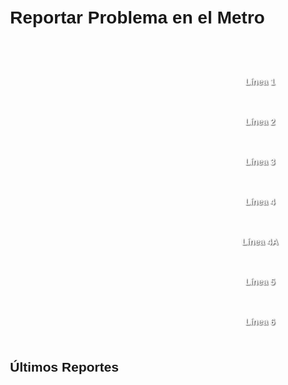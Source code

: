 
<html lang="es">
<head>
  <meta charset="UTF-8">
  <meta name="viewport" content="width=device-width, initial-scale=1.0">
  <title>Reportar Problemas - MetroMan</title>
  <style>
    body { font-family: 'Arial', sans-serif; max-width: 800px; margin: 0 auto; padding: 20px; }
    .form-group { margin-bottom: 15px; }
    label { display: block; margin-bottom: 5px; font-weight: bold; }
    select, textarea, button { width: 100%; padding: 10px; border: 1px solid #ddd; }
    button { background: #0066cc; color: white; border: none; cursor: pointer; }
    .report { border: 1px solid #eee; padding: 10px; margin-bottom: 10px; }
    .status { float: right; padding: 3px 8px; border-radius: 3px; }
    .pendiente { background: #ffeb3b; }
    .en_proceso { background: #2196f3; color: white; }
    .resuelto { background: #4caf50; color: white; }
    
    /* Line buttons styles */
    .line-buttons {
      display: grid;
      grid-template-columns: repeat(4, 1fr);
      gap: 10px;
      margin: 20px 0;
    }
    .line-btn {
  padding: 15px 5px;
  text-align: center;
  border-radius: 5px;
  cursor: pointer;
  font-weight: bold;
  position: relative;
  border: 2px solid transparent;
  background-size: cover;
  background-position: center;
  background-repeat: no-repeat;
  min-height: 60px;
  display: flex;
  align-items: center;
  justify-content: center;
  text-shadow: 1px 1px 2px rgba(0,0,0,0.8);
  color: white;
}

  
    .line-btn:hover {
      opacity: 0.9;
    }
    /* Line colors - fallback if image not available */
    /*
    .line-1 { background-color: #e30613; color: white; }
    .line-2 { background-color: #0097a9; color: white; }
    .line-3 { background-color: #f9c000; color: black; }
    .line-4 { background-color: #6c3483; color: white; }
    .line-4A { background-color: #00a14e; color: white; }
    .line-5 { background-color: #f58220; color: black; }
    .line-5B { background-color: #8bc34a; color: black; }
    */
    /* Status indicators */
    .line-status {
      position: absolute;
      top: -8px;
      right: -8px;
      width: 20px;
      height: 20px;
      border-radius: 50%;
      font-size: 10px;
      display: flex;
      align-items: center;
      justify-content: center;
      color: white;
    }
    .status-good { background: #4CAF50; }
    .status-warning { background: #FFC107; }
    .status-bad { background: #F44336; }
    
    .report-form { display: none; margin-top: 20px; }
    .active-line { 
      display: block;
      padding: 10px;
      margin-bottom: 15px;
      font-weight: bold;
      text-align: center;
    }
  </style>
</head>
<body>
  <h1>Reportar Problema en el Metro</h1>
  
  <div class="active-line" id="activeLineDisplay"></div>
  
  <div class="line-buttons">
    <div class="line-btn line-1" data-line="1">Línea 1</div>
    <div class="line-btn line-2" data-line="2">Línea 2</div>
    <div class="line-btn line-3" data-line="3">Línea 3</div>
    <div class="line-btn line-4" data-line="4">Línea 4</div>
    <div class="line-btn line-4A" data-line="4A">Línea 4A</div>
    <div class="line-btn line-5" data-line="5">Línea 5</div>
    <div class="line-btn line-5B" data-line="6">Línea 6</div>
  </div>
  
  <form id="reportForm" class="report-form">
    <input type="hidden" id="linea" value="">
    
    <div class="form-group">
      <label for="problema">Tipo de Problema:</label>
      <select id="problema" required>
        <option value="">Seleccione un problema</option>
        <option value="Retraso">Retraso en el servicio</option>
        <option value="Avería">Avería en trenes</option>
        <option value="Infraestructura">Problema de infraestructura</option>
        <option value="Atención">Mala atención al cliente</option>
        <option value="Otro">Otro problema</option>
      </select>
    </div>
    
    <div class="form-group">
      <label for="descripcion">Descripción:</label>
      <textarea id="descripcion" rows="4" required></textarea>
    </div>
    
    <button type="submit">Enviar Reporte</button>
  </form>
  
  <h2>Últimos Reportes</h2>
  <div id="reportsList"></div>
  
  <script>
    // Initialize with default line selected
    let selectedLine = null;
    
    // Add click handlers to line buttons
    document.querySelectorAll('.line-btn').forEach(btn => {
      btn.addEventListener('click', () => {
        selectedLine = btn.dataset.line;
        document.getElementById('linea').value = selectedLine;
        document.getElementById('activeLineDisplay').textContent = `Reportando problema en Línea ${selectedLine}`;
        document.getElementById('reportForm').style.display = 'block';
        
        // Highlight selected button
        document.querySelectorAll('.line-btn').forEach(b => b.style.opacity = '0.7');
        btn.style.opacity = '1';
        btn.style.border = '2px solid black';
        
        // Load reports for this line
        loadReports(selectedLine);
      });
    });
    
    // Form submission
    document.getElementById('reportForm').addEventListener('submit', async (e) => {
      e.preventDefault();
      
      const button = e.target.querySelector('button');
      button.disabled = true;
      button.textContent = 'Enviando...';
      
      try {
        const response = await fetch('https://api.bloksel.com/metroCredentials/reportar', {
          method: 'POST',
          headers: { 'Content-Type': 'application/json' },
          body: JSON.stringify({
            linea: document.getElementById('linea').value,
            problema: document.getElementById('problema').value,
            descripcion: document.getElementById('descripcion').value
          })
        });
        
        if (response.ok) {
          alert('¡Reporte enviado con éxito!');
          e.target.reset();
          loadReports(selectedLine);
          updateLineStatuses();
        } else {
          const error = await response.json();
          alert(`Error: ${error.error || 'Error desconocido'}`);
        }
      } catch (err) {
        alert('Error de conexión');
      } finally {
        button.disabled = false;
        button.textContent = 'Enviar Reporte';
      }
    });
    
    async function loadReports(line = null) {
      try {
        const response = await fetch('https://api.bloksel.com/metroCredentials/reportes');
        const data = await response.json();
        
        // Handle both direct array response and object with reports property
        let reports = Array.isArray(data) ? data : (data.reports || []);
        
        if (line) {
          reports = reports.filter(r => r.linea === line);
        }
        
        const container = document.getElementById('reportsList');
        container.innerHTML = reports.map(report => `
          <div class="report">
            <strong>Línea ${report.linea}</strong> - ${report.problema || report.problem || 'Sin tipo'}
            <span class="status ${report.status || 'pendiente'}">${
              (report.status || 'pendiente').replace('_', ' ')
            }</span>
            <p>${report.descripcion || report.description || 'Sin descripción'}</p>
            <small>${report.created_at ? new Date(report.created_at).toLocaleString() : 'Fecha no disponible'}</small>
          </div>
        `).join('');
      } catch (err) {
        console.error('Error al cargar reportes:', err);
        document.getElementById('reportsList').innerHTML = '<p>Error al cargar los reportes. Intente nuevamente.</p>';
      }
    }
    
    // Update line status indicators
    async function updateLineStatuses() {
      try {
        const response = await fetch('https://api.bloksel.com/metroCredentials/reportes');
        const data = await response.json();
        const reports = Array.isArray(data) ? data : (data.reports || []);
        
        document.querySelectorAll('.line-btn').forEach(btn => {
          const line = btn.dataset.line;
          const lineReports = reports.filter(r => r.linea === line && r.status !== 'resuelto');
          const statusEl = document.createElement('div');
          statusEl.className = 'line-status';
          
          if (lineReports.length === 0) {
            statusEl.className += ' status-good';
            statusEl.textContent = '✓';
          } else if (lineReports.length < 3) {
            statusEl.className += ' status-warning';
            statusEl.textContent = lineReports.length;
          } else {
            statusEl.className += ' status-bad';
            statusEl.textContent = lineReports.length;
          }
          
          // Remove existing status if any
          const existingStatus = btn.querySelector('.line-status');
          if (existingStatus) {
            btn.removeChild(existingStatus);
          }
          
          btn.appendChild(statusEl);
        });
      } catch (err) {
        console.error('Error al actualizar estados:', err);
      }
    }
    
    // Function to set background images for buttons
    function setButtonBackgrounds() {
      const buttons = document.querySelectorAll('.line-btn');
      buttons.forEach(btn => {
    const line = btn.dataset.line;
    // Set the background image based on the line number
    btn.style.backgroundImage = `url('https://upload.wikimedia.org/wikipedia/commons/thumb/${getLineImagePath(line)}')`;
    // You might want to add some background styling for better appearance
    btn.style.backgroundSize = 'contain';
    btn.style.backgroundRepeat = 'no-repeat';
    btn.style.backgroundPosition = 'center';
});


    }

    function getLineImagePath(line) {
    // This function returns the appropriate image path segment for each line
    switch(line) {
        case '1': return '3/38/Santiago_de_Chile_L1.svg/600px-Santiago_de_Chile_L1.svg.png';
        case '2': return 'd/de/Santiago_de_Chile_L2.svg/600px-Santiago_de_Chile_L2.svg.png';
        case '3': return '9/9f/Santiago_de_Chile_L3.svg/599px-Santiago_de_Chile_L3.svg.png';
        case '4': return 'b/bb/Santiago_de_Chile_L4.svg/600px-Santiago_de_Chile_L4.svg.png';
        case '4A': return 'a/ac/Santiago_de_Chile_L4A.svg/599px-Santiago_de_Chile_L4A.svg.png';
        case '5': return '1/1e/Santiago_de_Chile_L5.svg/600px-Santiago_de_Chile_L5.svg.png';
        case '6': return '2/22/Santiago_de_Chile_L6.svg/600px-Santiago_de_Chile_L6.svg.png';
        default: return ''; // fallback for unknown lines
    }
}
    
    // Initial load
    setButtonBackgrounds();
    updateLineStatuses();
    loadReports();
  </script>
</body>
</html>
